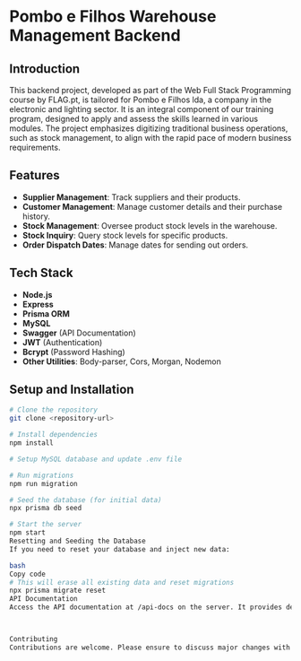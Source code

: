 # Pombo e Filhos Warehouse Management Backend

## Introduction

This backend project, developed as part of the Web Full Stack Programming course by FLAG.pt, is tailored for Pombo e Filhos lda, a company in the electronic and lighting sector. It is an integral component of our training program, designed to apply and assess the skills learned in various modules. The project emphasizes digitizing traditional business operations, such as stock management, to align with the rapid pace of modern business requirements.

## Features

- **Supplier Management**: Track suppliers and their products.
- **Customer Management**: Manage customer details and their purchase history.
- **Stock Management**: Oversee product stock levels in the warehouse.
- **Stock Inquiry**: Query stock levels for specific products.
- **Order Dispatch Dates**: Manage dates for sending out orders.

## Tech Stack

- **Node.js**
- **Express**
- **Prisma ORM**
- **MySQL**
- **Swagger** (API Documentation)
- **JWT** (Authentication)
- **Bcrypt** (Password Hashing)
- **Other Utilities**: Body-parser, Cors, Morgan, Nodemon

## Setup and Installation

```bash
# Clone the repository
git clone <repository-url>

# Install dependencies
npm install

# Setup MySQL database and update .env file

# Run migrations
npm run migration

# Seed the database (for initial data)
npx prisma db seed

# Start the server
npm start
Resetting and Seeding the Database
If you need to reset your database and inject new data:

bash
Copy code
# This will erase all existing data and reset migrations
npx prisma migrate reset
API Documentation
Access the API documentation at /api-docs on the server. It provides details about API endpoints, parameters, and responses.



Contributing
Contributions are welcome. Please ensure to discuss major changes with the project maintainers.

```
